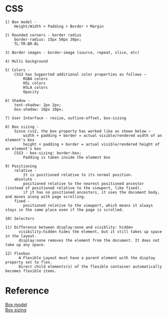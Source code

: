 # CSS

	1) Box model -
		Height/Width + Padding + Border + Margin

	2) Rounded corners - border radius
		border-radius: 15px 50px 30px;
		TL-TR-BR-BL

	3) Border images - border-image (source, repeat, slice, etc)

	4) Multi background

	5) Colors -
		CSS3 has Supported additional color properties as follows −
			RGBA colors
			HSL colors
			HSLA colors
			Opacity

	6) Shadow -
		text-shadow: 2px 2px;
		box-shadow: 10px 10px;

	7) User Interface - resize, outline-offset, box-sizing

	8) Box sizing -
		Since css2, the box property has worked like as shown below −
			width + padding + border = actual visible/rendered width of an element's box
			height + padding + border = actual visible/rendered height of an element's box
		CSS3 - box-sizing: border-box;
			Padding is taken inside the element box

	9) Positioning
		relative -
			It is positioned relative to its normal position.
		absolute -
			positioned relative to the nearest positioned ancestor (instead of positioned relative to the viewport, like fixed).
			if it has no positioned ancestors, it uses the document body, and moves along with page scrolling.
		fixed -
			positioned relative to the viewport, which means it always stays in the same place even if the page is scrolled.

	10) Selectors

	11) Difference between display:none and visiblity: hidden
		  visibility:hidden hides the element, but it still takes up space in the layout.
		  display:none removes the element from the document. It does not take up any space.

	12) Flexbox
		  A Flexible Layout must have a parent element with the display property set to flex.
		  Direct child elements(s) of the flexible container automatically becomes flexible items.


# Reference

[Box model](https://en.wikipedia.org/wiki/CSS_box_model) <br>
[Box sizing](https://www.tutorialspoint.com/css/css3_box_sizing.htm)